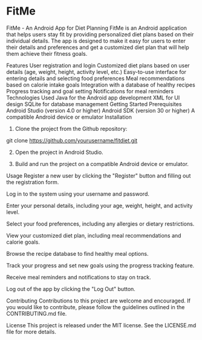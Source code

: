 # FitMe
FitMe - An Android App for Diet Planning
FitMe is an Android application that helps users stay fit by providing personalized diet plans based on their individual details. The app is designed to make it easy for users to enter their details and preferences and get a customized diet plan that will help them achieve their fitness goals.

Features
User registration and login
Customized diet plans based on user details (age, weight, height, activity level, etc.)
Easy-to-use interface for entering details and selecting food preferences
Meal recommendations based on calorie intake goals
Integration with a database of healthy recipes
Progress tracking and goal setting
Notifications for meal reminders
Technologies Used
Java for the Android app development
XML for UI design
SQLite for database management
Getting Started
Prerequisites
Android Studio (version 4.0 or higher)
Android SDK (version 30 or higher)
A compatible Android device or emulator
Installation
1. Clone the project from the Github repository:

git clone https://github.com/yourusername/fitdiet.git

2. Open the project in Android Studio.

3. Build and run the project on a compatible Android device or emulator.

Usage
Register a new user by clicking the "Register" button and filling out the registration form.

Log in to the system using your username and password.

Enter your personal details, including your age, weight, height, and activity level.

Select your food preferences, including any allergies or dietary restrictions.

View your customized diet plan, including meal recommendations and calorie goals.

Browse the recipe database to find healthy meal options.

Track your progress and set new goals using the progress tracking feature.

Receive meal reminders and notifications to stay on track.

Log out of the app by clicking the "Log Out" button.

Contributing
Contributions to this project are welcome and encouraged. If you would like to contribute, please follow the guidelines outlined in the CONTRIBUTING.md file.

License
This project is released under the MIT license. See the LICENSE.md file for more details.
